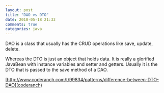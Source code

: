 ```yaml
---
layout: post
title: "DAO vs DTO"
date: 2010-05-18 21:33
comments: true
categories: java
---
```


DAO is a class that usually has the CRUD operations like save, update, delete. 


Whereas the DTO is just an object that holds data. It is really a glorified JavaBean with instance variables and setter and getters. Usually it is the DTO that is passed to the save method of a DAO.

[http://www.coderanch.com/t/99834/patterns/difference-between-DTO-DAO](coderanch)

